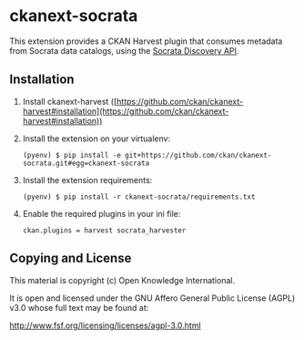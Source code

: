 # ckanext-socrata

This extension provides a CKAN Harvest plugin that consumes metadata from Socrata data catalogs, using the [Socrata Discovery API](https://socratadiscovery.docs.apiary.io).

## Installation

1.  Install ckanext-harvest ([https://github.com/ckan/ckanext-harvest#installation](https://github.com/ckan/ckanext-harvest#installation))

2.  Install the extension on your virtualenv:

        (pyenv) $ pip install -e git+https://github.com/ckan/ckanext-socrata.git#egg=ckanext-socrata

3.  Install the extension requirements:

        (pyenv) $ pip install -r ckanext-socrata/requirements.txt

4.  Enable the required plugins in your ini file:

        ckan.plugins = harvest socrata_harvester

## Copying and License

This material is copyright (c) Open Knowledge International.

It is open and licensed under the GNU Affero General Public License (AGPL) v3.0 whose full text may be found at:

http://www.fsf.org/licensing/licenses/agpl-3.0.html
